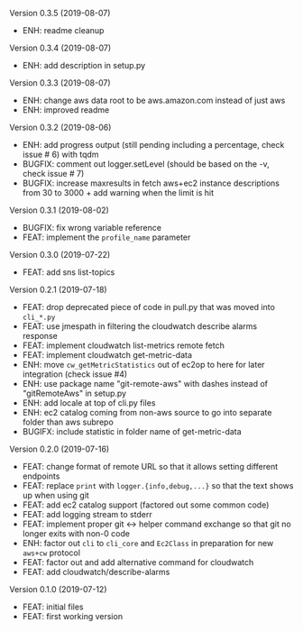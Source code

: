 Version 0.3.5 (2019-08-07)

- ENH: readme cleanup


Version 0.3.4 (2019-08-07)

- ENH: add description in setup.py


Version 0.3.3 (2019-08-07)

- ENH: change aws data root to be aws.amazon.com instead of just aws
- ENH: improved readme


Version 0.3.2 (2019-08-06)

- ENH: add progress output (still pending including a percentage, check issue # 6) with tqdm
- BUGFIX: comment out logger.setLevel (should be based on the -v, check issue # 7)
- BUGFIX: increase maxresults in fetch aws+ec2 instance descriptions from 30 to 3000 + add warning when the limit is hit


Version 0.3.1 (2019-08-02)

- BUGFIX: fix wrong variable reference
- FEAT: implement the `profile_name` parameter


Version 0.3.0 (2019-07-22)

- FEAT: add sns list-topics


Version 0.2.1 (2019-07-18)

- FEAT: drop deprecated piece of code in pull.py that was moved into `cli_*.py`
- FEAT: use jmespath in filtering the cloudwatch describe alarms response
- FEAT: implement cloudwatch list-metrics remote fetch
- FEAT: implement cloudwatch get-metric-data
- ENH: move `cw_getMetricStatistics` out of ec2op to here for later integration (check issue #4)
- ENH: use package name "git-remote-aws" with dashes instead of "gitRemoteAws" in setup.py
- ENH: add locale at top of cli.py files
- ENH: ec2 catalog coming from non-aws source to go into separate folder than aws subrepo
- BUGIFX: include statistic in folder name of get-metric-data


Version 0.2.0 (2019-07-16)

- FEAT: change format of remote URL so that it allows setting different endpoints
- FEAT: replace `print` with `logger.{info,debug,...}` so that the text shows up when using git
- FEAT: add ec2 catalog support (factored out some common code)
- FEAT: add logging stream to stderr
- FEAT: implement proper git <-> helper command exchange so that git no longer exits with non-0 code
- ENH: factor out `cli` to `cli_core` and `Ec2Class` in preparation for new `aws+cw` protocol
- FEAT: factor out and add alternative command for cloudwatch
- FEAT: add cloudwatch/describe-alarms



Version 0.1.0 (2019-07-12)

- FEAT: initial files
- FEAT: first working version

